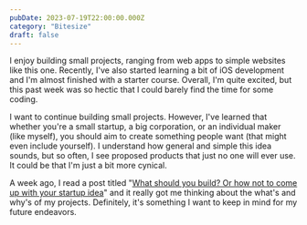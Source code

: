 ```yaml
---
pubDate: 2023-07-19T22:00:00.000Z
category: "Bitesize"
draft: false
---
```


I enjoy building small projects, ranging from web apps to simple websites like this one. Recently, I've also started learning a bit of iOS development and I'm almost finished with a starter course. Overall, I'm quite excited, but this past week was so hectic that I could barely find the time for some coding.

I want to continue building small projects. However, I've learned that whether you're a small startup, a big corporation, or an individual maker (like myself), you should aim to create something people want (that might even include yourself). I understand how general and simple this idea sounds, but so often, I see proposed products that just no one will ever use. It could be that I'm just a bit more cynical.

A week ago, I read a post titled "[What should you build? Or how not to come up with your startup idea](https://exponentially.substack.com/p/what-should-you-build)" and it really got me thinking about the what's and why's of my projects. Definitely, it's something I want to keep in mind for my future endeavors.
